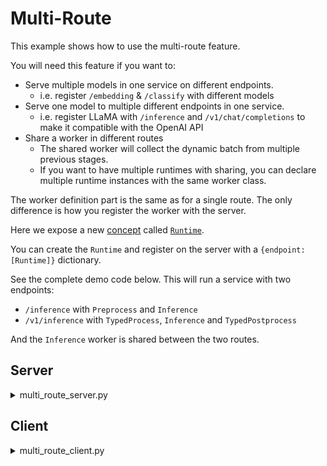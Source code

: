 # Multi-Route

This example shows how to use the multi-route feature.

You will need this feature if you want to:

- Serve multiple models in one service on different endpoints.
  - i.e. register `/embedding` & `/classify` with different models
- Serve one model to multiple different endpoints in one service.
  - i.e. register LLaMA with `/inference` and `/v1/chat/completions` to make it compatible with the OpenAI API
- Share a worker in different routes
  - The shared worker will collect the dynamic batch from multiple previous stages.
  - If you want to have multiple runtimes with sharing, you can declare multiple runtime instances with the same worker class.

The worker definition part is the same as for a single route. The only difference is how you register the worker with the server.

Here we expose a new [concept](../reference/concept.md) called [`Runtime`](mosec.runtime.Runtime).

You can create the `Runtime` and register on the server with a `{endpoint: [Runtime]}` dictionary.

See the complete demo code below. This will run a service with two endpoints:

- `/inference` with `Preprocess` and `Inference`
- `/v1/inference` with `TypedProcess`, `Inference` and `TypedPostprocess`

And the `Inference` worker is shared between the two routes.

## Server

<details>
<summary>multi_route_server.py</summary>

```{include} ../../../examples/multi_route/server.py
:code: python
```

</details>

## Client

<details>
<summary>multi_route_client.py</summary>

```{include} ../../../examples/multi_route/client.py
:code: python
```

</details>

